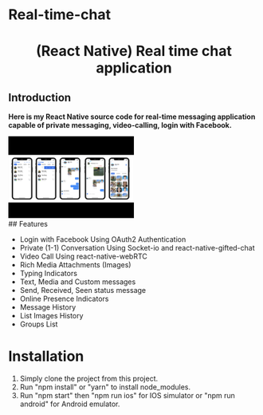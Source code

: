 # Real-time-chat
<p align="center">
 <h1 align="center">(React Native) Real time chat application</h1>
</p>

## Introduction

**Here is my React Native source code for real-time messaging application capable of private messaging, video-calling, login with Facebook.**

<div style="width:100%">
    <div style="width:50%; display:inline-block">
        <div align="center">
          <img align="left" alt="Main" src="./all.png">    
        </div>    
    </div>    
</div>
## Features

- Login with Facebook Using OAuth2 Authentication
- Private (1-1) Conversation Using Socket-io and react-native-gifted-chat
- Video Call Using react-native-webRTC
- Rich Media Attachments (Images)
- Typing Indicators
- Text, Media and Custom messages
- Send, Received, Seen status message
- Online Presence Indicators
- Message History
- List Images History
- Groups List

# Installation
1. Simply clone the project from this project.
2. Run "npm install" or "yarn" to install node_modules.
3. Run "npm start" then "npm run ios" for IOS simulator or "npm run android" for Android emulator.
 

